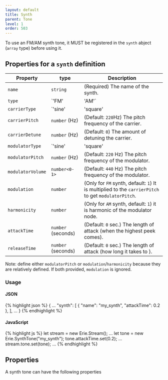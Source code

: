 ```yaml
---
layout: default
title: Synth
parent: Tone
level: 1
order: 503
---
```


To use an FM/AM synth tone, it MUST be registered in the `synth` abject (`array` type) before using it.

## Properties for a `synth` definition

| Property | type | Description |
| -------- | ---- | ----------- |
| `name` | `string` | (Required) The name of the synth. |
| `type` | `'FM'|'AM'` | (Default: `'FM'`) The type of the synth. |
| `carrierType` | `'sine'|'square'|'sawtooth'|'triangle'` (Hz) | (Default: `'sine'`) The wave form type of the carrier. |
| `carrierPitch` | `number` (Hz) | (Default: `220`Hz) The pitch frequency of the carrier. |
| `carrierDetune` | `number` (Hz) | (Default: `0`) The amount of detuning the carrier. |
| `modulatorType` | `'sine'|'square'|'sawtooth'|'triangle'` (Hz) | (Default: `'sine'`) The wave form type of the modulator. |
| `modulatorPitch` | `number` (Hz) | (Default: `220` Hz) The pitch frequency of the modulator. |
| `modulatorVolume` | `number<0-1>` | (Default: `440` Hz) The pitch frequency of the modulator. |
| `modulation` | `number` | (Only for `FM` synth, default: `1`) It is multiplied to the `carrierPitch` to get `modulatorPitch`. |
| `harmonicity` | `number` | (Only for `AM` synth, default: `1`) it is harmonic of the modulator node. |
| `attackTime` | `number` (seconds) | (Default: `0` sec.) The length of attack (when the highest peek comes). |
| `releaseTime` | `number` (seconds) | (Default: `0` sec.) The length of attack (how long it takes to ). |

Note: define either `modulatorPitch` or `modulation`/`harmonicity` because they are relatively defined.
If both provided, `modulation` is ignored.

### Usage

<code-groups>
<code-group>
<h4>JSON</h4>
{% highlight json %}
{
  ...
  "synth": [
    {
      "name": "my_synth",
      "attackTime": 0.2
    },
  ],
  ...
}
{% endhighlight %}
</code-group>
<code-group>
<h4>JavaScript</h4>
{% highlight js %}
let stream = new Erie.Stream();
...
let tone = new Erie.SynthTone("my_synth");
tone.attackTime.set(0.2);
...
stream.tone.set(tone);
...
{% endhighlight %}
</code-group>
</code-groups>

## Properties

A synth tone can have the following properties
